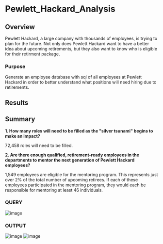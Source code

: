 # Pewlett_Hackard_Analysis
## Overview
Pewlett Hackard, a large company with thousands of employees, is trying to plan for the future. Not only does Pewlett Hackard want to have a better idea about upcoming retirements, but they also want to know who is eligible for their retirment package. 
### Purpose
Generate an employee database with sql of all employees at Pewlett Hackard in order to better understand what positions will need hiring due to retirements. 

## Results


## Summary
**1. How many roles will need to be filled as the "silver tsunami" begins to make an impact?**

72,458 roles will need to be filled.

**2. Are there enough qualified, retirement-ready employees in the departments to mentor the next generation of Pewlett Hackard employees?**

1,549 employees are eligible for the mentoring program. This represents just over 2% of the total number of upcoming retirees. If each of these employees participated in the mentoring program, they would each be responsible for mentoring at least 46 individuals. 

### QUERY

![image](https://user-images.githubusercontent.com/105028515/196329844-c5b6c18c-1719-4987-93fc-ca4466684693.png)

### OUTPUT

![image](https://user-images.githubusercontent.com/105028515/196328755-553752e2-0201-4acf-99f3-17894bdcd0bd.png)
![image](https://user-images.githubusercontent.com/105028515/196329677-dac512de-17e3-417f-812b-720cc1d0c92b.png)
